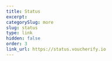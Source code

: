 ```yaml
---
title: Status
excerpt: 
categorySlug: more
slug: status
type: link
hidden: false
order: 3
link_url: https://status.voucherify.io
---
```


